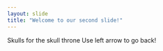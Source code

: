 ```yaml
---
layout: slide
title: "Welcome to our second slide!"
---
```

Skulls for the skull throne
Use left arrow to go back!
